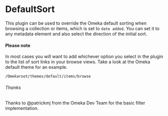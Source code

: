 DefaultSort
===========

This plugin can be used to override the Omeka default sorting when browsing a collection or items, which is set to `date added`. You can set it to any metadata element and also select the direction of the initial sort.

#### Please note

In most cases you will want to add whichever option you select in the plugin to the list of sort links in your browse views. Take a look at the Omeka default theme for an example.

`/Omekaroot/themes/default/items/browse`

###### Thanks

Thanks to @patrickmj from the Omeka Dev Team for the basic filter implementation.